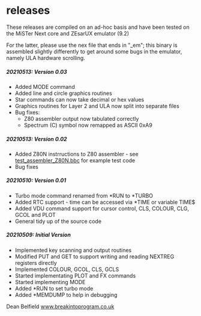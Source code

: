 
# releases

These releases are compiled on an ad-hoc basis and have been tested on the MiSTer Next core and ZEsarUX emulator (9.2)

For the latter, please use the nex file that ends in "_em"; this binary is assembled slightly differently to get around some bugs in the emulator, namely ULA hardware scrolling.

##### 20210513: Version 0.03
- Added MODE command
- Added line and circle graphics routines
- Star commands can now take decimal or hex values
- Graphics routines for Layer 2 and ULA now split into separate files
- Bug fixes:
	- Z80 assembler output now tabulated correctly
	- Spectrum (C) symbol now remapped as ASCII 0xA9

##### 20210513: Version 0.02
- Added Z80N instrructions to Z80 assembler - see [test_assembler_Z80N.bbc](../tests/test_assembler_Z80N.bbc) for example test code
- Bug fixes

##### 20210510: Version 0.01
- Turbo mode command renamed from *RUN to *TURBO
- Added RTC support - time can be accessed via *TIME or variable TIME$
- Added VDU command support for cursor control, CLS, COLOUR, CLG, GCOL and PLOT
- General tidy up of the source code

##### 20210509: Initial Version
- Implemented key scanning and output routines
- Modified PUT and GET to support writing and reading NEXTREG registers directly
- Implemented COLOUR, GCOL, CLS, GCLS
- Started implementating PLOT and FX commands
- Started implementing MODE
- Added *RUN to set turbo mode
- Added *MEMDUMP to help in debugging    

Dean Belfield
www.breakintoprogram.co.uk
